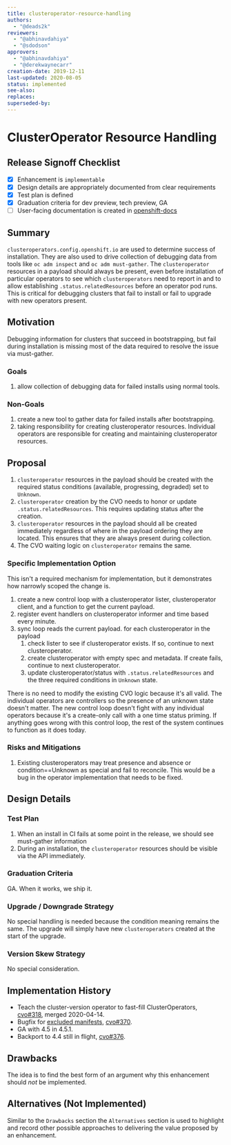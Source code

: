 ```yaml
---
title: clusteroperator-resource-handling
authors:
  - "@deads2k"
reviewers:
  - "@abhinavdahiya"
  - "@sdodson"
approvers:
  - "@abhinavdahiya"
  - "@derekwaynecarr"
creation-date: 2019-12-11
last-updated: 2020-08-05
status: implemented
see-also:
replaces:
superseded-by:
---
```


# ClusterOperator Resource Handling

## Release Signoff Checklist

- [x] Enhancement is `implementable`
- [x] Design details are appropriately documented from clear requirements
- [x] Test plan is defined
- [x] Graduation criteria for dev preview, tech preview, GA
- [ ] User-facing documentation is created in [openshift-docs](https://github.com/openshift/openshift-docs/)

## Summary

`clusteroperators.config.openshift.io` are used to determine success of installation.
They are also used to drive collection of debugging data from tools like `oc adm inspect` and `oc adm must-gather`.
The `clusteroperator` resources in a payload should always be present, even before installation of particular
operators to see which `clusteroperators` need to report in and to allow establishing `.status.relatedResources` before
an operator pod runs.
This is critical for debugging clusters that fail to install or fail to upgrade with new operators present.

## Motivation

Debugging information for clusters that succeed in bootstrapping, but fail during installation is missing most
of the data required to resolve the issue via must-gather.

### Goals

1. allow collection of debugging data for failed installs using normal tools.

### Non-Goals

1. create a new tool to gather data for failed installs after bootstrapping.
2. taking responsibility for creating clusteroperator resources.  Individual operators are responsible for creating and maintaining
   clusteroperator resources.

## Proposal

1. `clusteroperator` resources in the payload should be created with the required status conditions (available, progressing,
   degraded) set to `Unknown`.
2. `clusteroperator` creation by the CVO needs to honor or update `.status.relatedResources`.  This requires updating
    status after the creation.
3. `clusteroperator` resources in the payload should all be created immediately regardless of where in the payload ordering
   they are located.  This ensures that they are always present during collection.
4. The CVO waiting logic on `clusteroperator` remains the same.

### Specific Implementation Option

This isn't a required mechanism for implementation, but it demonstrates how narrowly scoped the change is.
 1. create a new control loop with a clusteroperator lister, clusteroperator client, and a function to get the current payload.
 2. register event handlers on clusteroperator informer and time based every minute.
 3. sync loop reads the current payload.  for each clusteroperator in the payload
    1. check lister to see if clusteroperator exists.  If so, continue to next clusteroperator.
    2. create clusteroperator with empty spec and metadata.  If create fails, continue to next clusteroperator.
    3. update clusteroperator/status with `.status.relatedResources` and the three required conditions in `Unknown` state.

There is no need to modify the existing CVO logic because it's all valid.
The individual operators are controllers so the presence of an unknown state doesn't matter.
The new control loop doesn't fight with any individual operators because it's a create-only call with a one time status priming.
If anything goes wrong with this control loop, the rest of the system continues to function as it does today.

### Risks and Mitigations

1. Existing clusteroperators may treat presence and absence or condition==Unknown as special and fail to reconcile.
   This would be a bug in the operator implementation that needs to be fixed.

## Design Details

### Test Plan

1. When an install in CI fails at some point in the release, we should see must-gather information
2. During an installation, the `clusteroperator` resources should be visible via the API immediately.

### Graduation Criteria

GA. When it works, we ship it.

### Upgrade / Downgrade Strategy

No special handling is needed because the condition meaning remains the same.  The upgrade will simply have new
`clusteroperators` created at the start of the upgrade.

### Version Skew Strategy

No special consideration.

## Implementation History

* Teach the cluster-version operator to fast-fill ClusterOperators, [cvo#318](https://github.com/openshift/cluster-version-operator/pull/318), merged 2020-04-14.
* Bugfix for [excluded manifests](ibm-public-cloud-support.md), [cvo#370](https://github.com/openshift/cluster-version-operator/pull/370).
* GA with 4.5 in 4.5.1.
* Backport to 4.4 still in flight, [cvo#376](https://github.com/openshift/cluster-version-operator/pull/376).

## Drawbacks

The idea is to find the best form of an argument why this enhancement should _not_ be implemented.

## Alternatives (Not Implemented)

Similar to the `Drawbacks` section the `Alternatives` section is used to
highlight and record other possible approaches to delivering the value proposed
by an enhancement.
